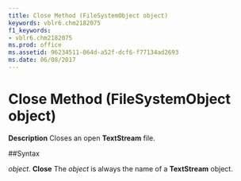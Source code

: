 ```yaml
---
title: Close Method (FileSystemObject object)
keywords: vblr6.chm2182075
f1_keywords:
- vblr6.chm2182075
ms.prod: office
ms.assetid: 96234511-064d-a52f-dcf6-f77134ad2693
ms.date: 06/08/2017
---
```



# Close Method (FileSystemObject object)



 **Description**
Closes an open  **TextStream** file.

##Syntax

_object_. **Close**
The  _object_ is always the name of a **TextStream** object.

